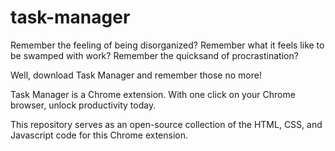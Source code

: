 # task-manager

Remember the feeling of being disorganized?
Remember what it feels like to be swamped with work?
Remember the quicksand of procrastination?

Well, download Task Manager and remember those no more!

Task Manager is a Chrome extension. With one click on your Chrome browser, unlock productivity today.

This repository serves as an open-source collection of the HTML, CSS, and Javascript code for this Chrome extension.
